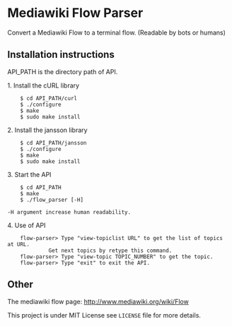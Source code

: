 Mediawiki Flow Parser
=====================

Convert a Mediawiki Flow to a terminal flow. (Readable by bots or humans)

Installation instructions
-------------------------

API_PATH is the directory path of API.

1.&nbsp;Install the cURL library

```shell
	$ cd API_PATH/curl
	$ ./configure
	$ make
	$ sudo make install
```
2.&nbsp;Install the jansson library
```shell
	$ cd API_PATH/jansson
	$ ./configure
	$ make
	$ sudo make install
```
3.&nbsp;Start the API
```shell
	$ cd API_PATH
	$ make
	$ ./flow_parser [-H]
```
	-H argument increase human readability.
4.&nbsp;Use of API
```shell
	flow-parser> Type "view-topiclist URL" to get the list of topics at URL.
		     Get next topics by retype this command.
	flow-parser> Type "view-topic TOPIC_NUMBER" to get the topic.
	flow-parser> Type "exit" to exit the API.
```

Other
-----

The mediawiki flow page: http://www.mediawiki.org/wiki/Flow

This project is under MIT License see `LICENSE` file for more details.
